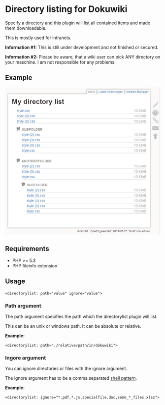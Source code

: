 # Directory listing for Dokuwiki

Specify a directory and this plugin will list all contained items and made them downloadable.

This is mostly used for intranets.

**Information #1:** This is still under development and not finished or secured.

**Information #2:** Please be aware, that a wiki user can pick ANY directory on your maschine. I am not responsible for any problems.

## Example

![Image](example1.png?raw=true)

## Requirements

  * PHP >= 5.3
  * PHP fileinfo extension

## Usage

````
<directorylist: path="value" ignore="value">
````

### Path argument

The path argument specifies the path which the directorylist plugin will list.

This can be an unix or windows path. It can be absolute or relative.

**Example:**

````
<directorylist: path="./relative/path/in/dokuwiki">
````

### Ingore argument

You can ignore directories or files with the ignore argument.

The ignore argument has to be a comma separated [shell pattern](http://www.php.net/manual/en/function.fnmatch.php).

**Example:**

````
<directorylist: ignore="*.pdf,*.js,specialfile.doc,some_*_files.xlsx">
````